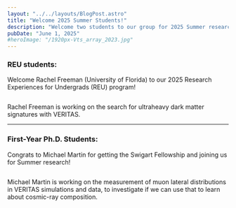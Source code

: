 ```yaml
---
layout: "../../layouts/BlogPost.astro"
title: "Welcome 2025 Summer Students!"
description: "Welcome two students to our group for 2025 Summer research projects!"
pubDate: "June 1, 2025"
#heroImage: "/1920px-Vts_array_2023.jpg"
---
```


<h3>REU students: </h3>
Welcome Rachel Freeman (University of Florida) to our 2025 Research Experiences for Undergrads (REU) program! 


<br>

<img
    src="/RachelFreeman.JPG"
    alt=""
/>
<figcaption>
    Rachel Freeman is working on the search for ultraheavy dark matter signatures with VERITAS. 
</figcaption>

<hr>

<h3>First-Year Ph.D. Students:</h3>
Congrats to Michael Martin for getting the Swigart Fellowship and joining us for Summer research! 

<br>


<img
    src="/Michael at lil black mtn square.jpg"
    alt=""
/>
<figcaption>
    Michael Martin is working on the measurement of muon lateral distributions in VERITAS simulations and data, to investigate if we can use that to learn about cosmic-ray composition. 
</figcaption>

